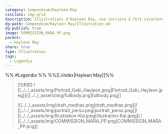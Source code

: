 ```yaml
---
category: Compendium/Hayleen May
cssclass: img-grid
description: Illustrations d'Hayleen May, une sorcière à fort caractère !
dg-path: Compendium/Hayleen May/Illustration.md
dg-publish: true
image: COMMISSION_MARA_PP.png
parent:
  - Hayleen May
share: true
type: Illustration
tags:
  - Lagendia
---
```


%% #Lagendia %%
%%[[./index|Hayleen May]]%%

> [!GRID]
> ![[../../_assets/img/Portrait_Gabi_Hayleen.jpeg|Portrait_Gabi_Hayleen.jpeg]]![[../../_assets/img/fullbody.png|fullbody.png]]
>
> ![[../../_assets/img/draft_medhas.png|draft_medhas.png]]![[../../_assets/img/portrait_perso.png|portrait_perso.png]]![[../../_assets/img/Illustration-Kai.jpeg|Illustration-Kai.jpeg]] ![[../../_assets/img/COMMISSION_MARA_PP.png|COMMISSION_MARA_PP.png]]
